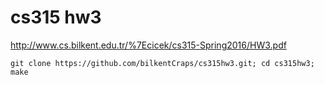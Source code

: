 # cs315 hw3

http://www.cs.bilkent.edu.tr/%7Ecicek/cs315-Spring2016/HW3.pdf

```
git clone https://github.com/bilkentCraps/cs315hw3.git; cd cs315hw3; make
```
